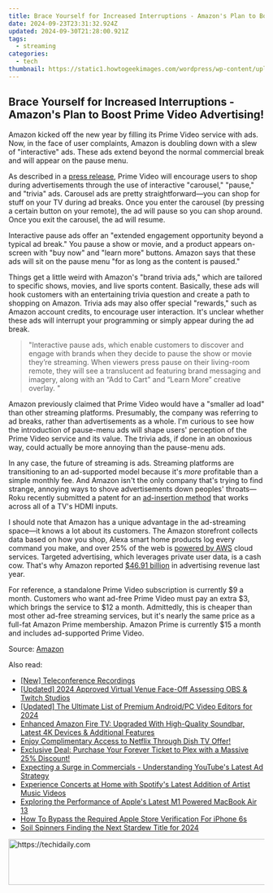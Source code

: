 ```yaml
---
title: Brace Yourself for Increased Interruptions - Amazon's Plan to Boost Prime Video Advertising!
date: 2024-09-23T23:31:32.924Z
updated: 2024-09-30T21:28:00.921Z
tags:
  - streaming
categories:
  - tech
thumbnail: https://static1.howtogeekimages.com/wordpress/wp-content/uploads/2024/01/prime-video-hero.jpg
---
```


## Brace Yourself for Increased Interruptions - Amazon's Plan to Boost Prime Video Advertising!

Amazon kicked off the new year by filling its Prime Video service with ads. Now, in the face of user complaints, Amazon is doubling down with a slew of "interactive" ads. These ads extend beyond the normal commercial break and will appear on the pause menu.

 As described in a [press release](https://advertising.amazon.com/blog/amazon-ads-announces-three-new-streaming-tv-ad-formats), Prime Video will encourage users to shop during advertisements through the use of interactive "carousel," "pause," and "trivia" ads. Carousel ads are pretty straightforward—you can shop for stuff on your TV during ad breaks. Once you enter the carousel (by pressing a certain button on your remote), the ad will pause so you can shop around. Once you exit the carousel, the ad will resume.

 Interactive pause ads offer an "extended engagement opportunity beyond a typical ad break." You pause a show or movie, and a product appears on-screen with "buy now" and "learn more" buttons. Amazon says that these ads will sit on the pause menu "for as long as the content is paused."

 Things get a little weird with Amazon's "brand trivia ads," which are tailored to specific shows, movies, and live sports content. Basically, these ads will hook customers with an entertaining trivia question and create a path to shopping on Amazon. Trivia ads may also offer special "rewards," such as Amazon account credits, to encourage user interaction. It's unclear whether these ads will interrupt your programming or simply appear during the ad break.

> "Interactive pause ads, which enable customers to discover and engage with brands when they decide to pause the show or movie they’re streaming. When viewers press pause on their living-room remote, they will see a translucent ad featuring brand messaging and imagery, along with an “Add to Cart” and “Learn More” creative overlay. "

 Amazon previously claimed that Prime Video would have a "smaller ad load" than other streaming platforms. Presumably, the company was referring to ad breaks, rather than advertisements as a whole. I'm curious to see how the introduction of pause-menu ads will shape users' perception of the Prime Video service and its value. The trivia ads, if done in an obnoxious way, could actually be more annoying than the pause-menu ads.

 In any case, the future of streaming is ads. Streaming platforms are transitioning to an ad-supported model because it's _more_ profitable than a simple monthly fee. And Amazon isn't the only company that's trying to find strange, annoying ways to shove advertisements down peoples' throats—Roku recently submitted a patent for an [ad-insertion method](https://www.designrush.com/news/roku-tv-may-display-tailored-ads-every-time-you-pause#:~:text=The%20patent%20application%20for%20%E2%80%9CHDMI,other%20displays%20connected%20via%20HDMI) that works across all of a TV's HDMI inputs.

 I should note that Amazon has a unique advantage in the ad-streaming space—it knows a lot about its customers. The Amazon storefront collects data based on how you shop, Alexa smart home products log every command you make, and over 25% of the web is [powered by AWS](https://www.statista.com/statistics/967365/worldwide-cloud-infrastructure-services-market-share-vendor/#:~:text=In%20the%20fourth%20quarter%20of,with%2010%20percent%20market%20share) cloud services. Targeted advertising, which leverages private user data, is a cash cow. That's why Amazon reported [$46.91 billion](https://www.statista.com/statistics/259814/amazons-worldwide-advertising-revenue-development/) in advertising revenue last year.

 For reference, a standalone Prime Video subscription is currently $9 a month. Customers who want ad-free Prime Video must pay an extra $3, which brings the service to $12 a month. Admittedly, this is cheaper than most other ad-free streaming services, but it's nearly the same price as a full-fat Amazon Prime membership. Amazon Prime is currently $15 a month and includes ad-supported Prime Video.

 Source: [Amazon](https://advertising.amazon.com/blog/amazon-ads-announces-three-new-streaming-tv-ad-formats)

<ins class="adsbygoogle"
     style="display:block"
     data-ad-format="autorelaxed"
     data-ad-client="ca-pub-7571918770474297"
     data-ad-slot="1223367746"></ins>

<ins class="adsbygoogle"
     style="display:block"
     data-ad-client="ca-pub-7571918770474297"
     data-ad-slot="8358498916"
     data-ad-format="auto"
     data-full-width-responsive="true"></ins>

<span class="atpl-alsoreadstyle">Also read:</span>
<div><ul>
<li><a href="https://digital-screen-recording.techidaily.com/new-teleconference-recordings/"><u>[New] Teleconference Recordings</u></a></li>
<li><a href="https://screen-sharing-recording.techidaily.com/updated-2024-approved-virtual-venue-face-off-assessing-obs-and-twitch-studios/"><u>[Updated] 2024 Approved Virtual Venue Face-Off Assessing OBS & Twitch Studios</u></a></li>
<li><a href="https://instagram-videos.techidaily.com/updated-the-ultimate-list-of-premium-androidpc-video-editors-for-2024/"><u>[Updated] The Ultimate List of Premium Android/PC Video Editors for 2024</u></a></li>
<li><a href="https://media-tips.techidaily.com/enhanced-amazon-fire-tv-upgraded-with-high-quality-soundbar-latest-4k-devices-and-additional-features/"><u>Enhanced Amazon Fire TV: Upgraded With High-Quality Soundbar, Latest 4K Devices & Additional Features</u></a></li>
<li><a href="https://media-tips.techidaily.com/enjoy-complimentary-access-to-netflix-through-dish-tv-offer/"><u>Enjoy Complimentary Access to Netflix Through Dish TV Offer!</u></a></li>
<li><a href="https://media-tips.techidaily.com/exclusive-deal-purchase-your-forever-ticket-to-plex-with-a-massive-25-discount/"><u>Exclusive Deal: Purchase Your Forever Ticket to Plex with a Massive 25% Discount!</u></a></li>
<li><a href="https://media-tips.techidaily.com/expecting-a-surge-in-commercials-understanding-youtubes-latest-ad-strategy/"><u>Expecting a Surge in Commercials - Understanding YouTube's Latest Ad Strategy</u></a></li>
<li><a href="https://media-tips.techidaily.com/experience-concerts-at-home-with-spotifys-latest-addition-of-artist-music-videos/"><u>Experience Concerts at Home with Spotify's Latest Addition of Artist Music Videos</u></a></li>
<li><a href="https://buynow-help.techidaily.com/exploring-the-performance-of-apples-latest-m1-powered-macbook-air-13/"><u>Exploring the Performance of Apple's Latest M1 Powered MacBook Air 13</u></a></li>
<li><a href="https://ios-unlock.techidaily.com/how-to-bypass-the-required-apple-store-verification-for-iphone-6s-by-drfone-ios/"><u>How To Bypass the Required Apple Store Verification For iPhone 6s</u></a></li>
<li><a href="https://desktop-recording.techidaily.com/soil-spinners-finding-the-next-stardew-title-for-2024/"><u>Soil Spinners Finding the Next Stardew Title for 2024</u></a></li>
</ul></div>

<!-- affiliate ads begin -->
<a href="https://appsumo.8odi.net/c/5597632/2052059/7443" target="_top" id="2052059">
  <img src="//a.impactradius-go.com/display-ad/7443-2052059" border="0" alt="https://techidaily.com" width="728" height="90"/>
</a>
<img height="0" width="0" src="https://appsumo.8odi.net/i/5597632/2052059/7443" style="position:absolute;visibility:hidden;" border="0" />
<!-- affiliate ads end -->


